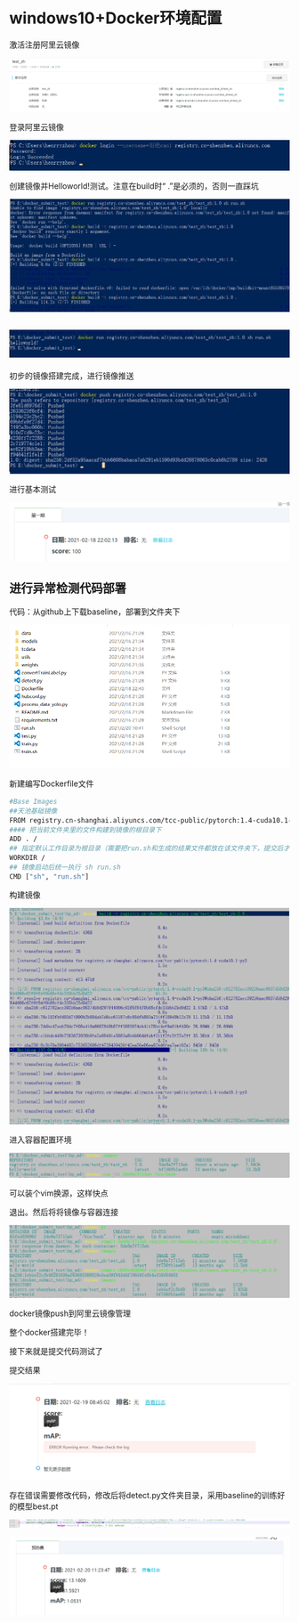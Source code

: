 # windows10+Docker环境配置

激活注册阿里云镜像

![image-20210218204515483](img/image-20210218204515483.png)

登录阿里云镜像

![image-20210218205536996](img/image-20210218205536996.png)

创建镜像并Helloworld!测试。注意在build时“  .”是必须的，否则一直踩坑

![image-20210218212223704](img/image-20210218212223704.png)

## ![image-20210218212320702](img/image-20210218212320702.png)

初步的镜像搭建完成，进行镜像推送

![image-20210218213015855](img/image-20210218213015855.png)

进行基本测试

![image-20210218220408126](img/image-20210218220408126.png)

## 进行异常检测代码部署

代码：从github上下载baseline，部署到文件夹下

![image-20210220114831310](img/image-20210220114831310.png)

新建编写Dockerfile文件

```bash
#Base Images
##天池基础镜像
FROM registry.cn-shanghai.aliyuncs.com/tcc-public/pytorch:1.4-cuda10.1-py3
#### 把当前文件夹里的文件构建到镜像的根目录下
ADD . /
## 指定默认工作目录为根目录（需要把run.sh和生成的结果文件都放在该文件夹下，提交后才能运行）
WORKDIR /
## 镜像启动后统一执行 sh run.sh 
CMD ["sh", "run.sh"] 
```

构建镜像

![image-20210219110836289](img/image-20210219110836289.png)

进入容器配置环境

![image-20210219110931445](img/image-20210219110931445.png)

可以装个vim换源，这样快点

退出。然后将将镜像与容器连接

![image-20210219111133396](img/image-20210219111133396.png)

docker镜像push到阿里云镜像管理

整个docker搭建完毕！

接下来就是提交代码测试了

提交结果

![image-20210219111329518](img/image-20210219111329518.png)

存在错误需要修改代码，修改后将detect.py文件夹目录，采用baseline的训练好的模型best.pt

![image-20210220115014399](img/image-20210220115014399.png)

![image-20210220114533567](img/image-20210220114533567.png)

